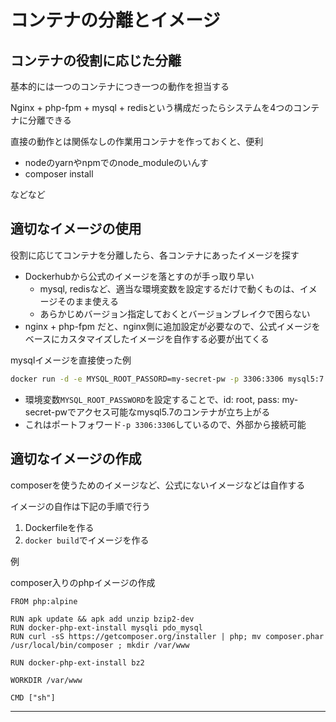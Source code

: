 # コンテナの分離とイメージ



## コンテナの役割に応じた分離

基本的には一つのコンテナにつき一つの動作を担当する

Nginx + php-fpm + mysql + redisという構成だったらシステムを4つのコンテナに分離できる

直接の動作とは関係なしの作業用コンテナを作っておくと、便利

- nodeのyarnやnpmでのnode_moduleのいんす
- composer install

などなど



## 適切なイメージの使用

役割に応じてコンテナを分離したら、各コンテナにあったイメージを探す

- Dockerhubから公式のイメージを落とすのが手っ取り早い
  - mysql, redisなど、適当な環境変数を設定するだけで動くものは、イメージそのまま使える
  - あらかじめバージョン指定しておくとバージョンブレイクで困らない
- nginx + php-fpm だと、nginx側に追加設定が必要なので、公式イメージをベースにカスタマイズしたイメージを自作する必要が出てくる



mysqlイメージを直接使った例

```bash
docker run -d -e MYSQL_ROOT_PASSORD=my-secret-pw -p 3306:3306 mysql5:7
```

- 環境変数`MYSQL_ROOT_PASSWORD`を設定することで、id: root, pass: my-secret-pwでアクセス可能なmysql5.7のコンテナが立ち上がる
- これはポートフォワード`-p 3306:3306`しているので、外部から接続可能



## 適切なイメージの作成

composerを使うためのイメージなど、公式にないイメージなどは自作する

イメージの自作は下記の手順で行う

1. Dockerfileを作る
2. `docker build`でイメージを作る

例

composer入りのphpイメージの作成

```shell
FROM php:alpine
    
RUN apk update && apk add unzip bzip2-dev
RUN docker-php-ext-install mysqli pdo_mysql
RUN curl -sS https://getcomposer.org/installer | php; mv composer.phar /usr/local/bin/composer ; mkdir /var/www

RUN docker-php-ext-install bz2

WORKDIR /var/www

CMD ["sh"]
```

---

